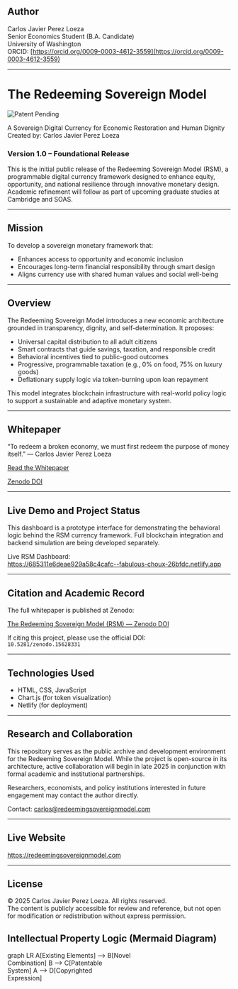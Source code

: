 ## Author

Carlos Javier Perez Loeza  
Senior Economics Student (B.A. Candidate)  
University of Washington  
ORCID: [https://orcid.org/0009-0003-4612-3559](https://orcid.org/0009-0003-4612-3559)

---

# The Redeeming Sovereign Model  
![Patent Pending](https://img.shields.io/badge/Patent-Pending-orange)

A Sovereign Digital Currency for Economic Restoration and Human Dignity  
Created by: Carlos Javier Perez Loeza

### Version 1.0 – Foundational Release

This is the initial public release of the Redeeming Sovereign Model (RSM), a programmable digital currency framework designed to enhance equity, opportunity, and national resilience through innovative monetary design. Academic refinement will follow as part of upcoming graduate studies at Cambridge and SOAS.

---

## Mission

To develop a sovereign monetary framework that:

- Enhances access to opportunity and economic inclusion  
- Encourages long-term financial responsibility through smart design  
- Aligns currency use with shared human values and social well-being  

---

## Overview

The Redeeming Sovereign Model introduces a new economic architecture grounded in transparency, dignity, and self-determination. It proposes:

- Universal capital distribution to all adult citizens  
- Smart contracts that guide savings, taxation, and responsible credit  
- Behavioral incentives tied to public-good outcomes  
- Progressive, programmable taxation (e.g., 0% on food, 75% on luxury goods)  
- Deflationary supply logic via token-burning upon loan repayment  

This model integrates blockchain infrastructure with real-world policy logic to support a sustainable and adaptive monetary system.

---

## Whitepaper

“To redeem a broken economy, we must first redeem the purpose of money itself.” — Carlos Javier Perez Loeza

[Read the Whitepaper](https://redeemingsovereignmodel.com/whitepaper.html)
  
[Zenodo DOI](https://doi.org/10.5281/zenodo.15628331)

---

## Live Demo and Project Status

This dashboard is a prototype interface for demonstrating the behavioral logic behind the RSM currency framework. Full blockchain integration and backend simulation are being developed separately.

Live RSM Dashboard:  
https://685311e6deae929a58c4cafc--fabulous-choux-26bfdc.netlify.app

---

## Citation and Academic Record

The full whitepaper is published at Zenodo:

[The Redeeming Sovereign Model (RSM) — Zenodo DOI](https://doi.org/10.5281/zenodo.15628331)

If citing this project, please use the official DOI:  
`10.5281/zenodo.15628331`

---

## Technologies Used

- HTML, CSS, JavaScript  
- Chart.js (for token visualization)  
- Netlify (for deployment)

---

## Research and Collaboration

This repository serves as the public archive and development environment for the Redeeming Sovereign Model. While the project is open-source in its architecture, active collaboration will begin in late 2025 in conjunction with formal academic and institutional partnerships.

Researchers, economists, and policy institutions interested in future engagement may contact the author directly.

Contact: [carlos@redeemingsovereignmodel.com](mailto:carlos@redeemingsovereignmodel.com)

---

## Live Website

https://redeemingsovereignmodel.com

___


## License

© 2025 Carlos Javier Perez Loeza. All rights reserved.  
The content is publicly accessible for review and reference, but not open for modification or redistribution without express permission.

## Intellectual Property Logic (Mermaid Diagram)

graph LR
  A[Existing Elements] --> B[Novel<br>Combination]
  B --> C[Patentable<br>System]
  A --> D[Copyrighted<br>Expression]

```

